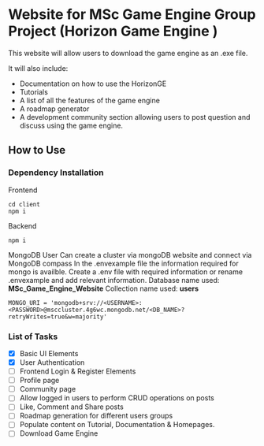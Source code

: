 # Website for MSc Game Engine Group Project (Horizon Game Engine )

This website will allow users to download the game engine as an .exe file.

It will also include:

- Documentation on how to use the HorizonGE 
- Tutorials 
- A list of all the features of the game engine
- A roadmap generator
- A development community section allowing users to post question and discuss using the game engine. 

## How to Use 

### Dependency Installation
Frontend 
```
cd client 
npm i
```

Backend
```
npm i
```

MongoDB
User Can create a cluster via mongoDB website and connect via MongoDB compass
In the .envexample file the information required for mongo is availble. Create a .env file with required information or rename .envexample and add relevant information. 
Database name used: **MSc_Game_Engine_Website**
Collection name used: **users** 
``` 
MONGO_URI = 'mongodb+srv://<USERNAME>:<PASSWORD>@msccluster.4g6wc.mongodb.net/<DB_NAME>?retryWrites=true&w=majority'
```

### List of Tasks
- [x] Basic UI Elements
- [x] User Authentication
- [ ] Frontend Login & Register Elements 
- [ ] Profile page
- [ ] Community page
- [ ] Allow logged in users to perform CRUD operations on posts  
- [ ] Like, Comment and Share posts
- [ ] Roadmap generation for different users groups 
- [ ] Populate content on Tutorial, Documentation & Homepages. 
- [ ] Download Game Engine
